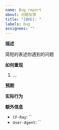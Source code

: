 ```yaml
---
name: Bug report
about: 问题反馈
title: "[BUG]: "
labels: bug
assignees: ""
---
```


**描述**

简短的表述你遇到的问题

**如何重现**

1. ...

**预期**

**实际行为**

**额外信息**

- `CF-Ray`: ``
- `User-Agent`: ``
